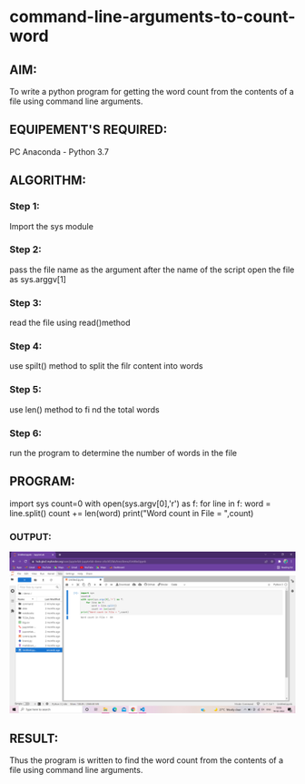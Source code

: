# command-line-arguments-to-count-word
## AIM:
To write a python program for getting the word count from the contents of a file using command line arguments.
## EQUIPEMENT'S REQUIRED: 
PC
Anaconda - Python 3.7
## ALGORITHM: 
### Step 1:
Import the sys module

### Step 2: 
pass the file name as the argument after the name of the script open the file as sys.arggv[1]
 
### Step 3: 
read the file using read()method

### Step 4:  
use spilt() method to split the filr content into words

### Step 5: 
use len() method to fi nd the total words

### Step 6: 
run the program to determine the number of words in the file

## PROGRAM:
import sys 
count=0
with open(sys.argv[0],'r') as f:
    for line in f: 
        word = line.split() 
        count += len(word)
print("Word count in File = ",count)

### OUTPUT:
![output](.//co.png)



## RESULT:
Thus the program is written to find the word count from the contents of a file using command line arguments.

